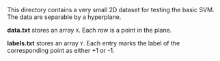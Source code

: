 This directory contains a very small 2D dataset for testing the basic SVM.  The data are separable by a hyperplane.

**data.txt** stores an array `X`.  Each row is a point in the plane.

**labels.txt** stores an array `Y`. Each entry marks the label of the corresponding point as either +1 or -1.
